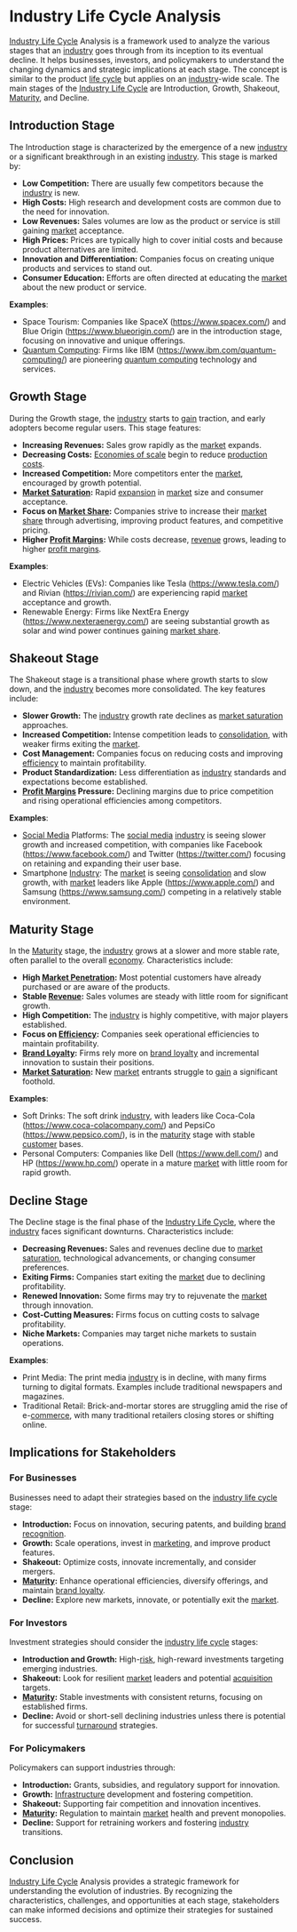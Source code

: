 # Industry Life Cycle Analysis

[Industry Life Cycle](../i/industry_life_cycle.md) Analysis is a framework used to analyze the various stages that an [industry](../i/industry.md) goes through from its inception to its eventual decline. It helps businesses, investors, and policymakers to understand the changing dynamics and strategic implications at each stage. The concept is similar to the product [life cycle](../l/life_cycle.md) but applies on an [industry](../i/industry.md)-wide scale. The main stages of the [Industry Life Cycle](../i/industry_life_cycle.md) are Introduction, Growth, Shakeout, [Maturity](../m/maturity.md), and Decline.

## Introduction Stage

The Introduction stage is characterized by the emergence of a new [industry](../i/industry.md) or a significant breakthrough in an existing [industry](../i/industry.md). This stage is marked by:

- **Low Competition:** There are usually few competitors because the [industry](../i/industry.md) is new.
- **High Costs:** High research and development costs are common due to the need for innovation.
- **Low Revenues:** Sales volumes are low as the product or service is still gaining [market](../m/market.md) acceptance.
- **High Prices:** Prices are typically high to cover initial costs and because product alternatives are limited.
- **Innovation and Differentiation:** Companies focus on creating unique products and services to stand out.
- **Consumer Education:** Efforts are often directed at educating the [market](../m/market.md) about the new product or service.

**Examples**: 
- Space Tourism: Companies like SpaceX (https://www.spacex.com/) and Blue Origin (https://www.blueorigin.com/) are in the introduction stage, focusing on innovative and unique offerings.
- [Quantum Computing](../q/quantum_computing_in_trading.md): Firms like IBM (https://www.ibm.com/quantum-computing/) are pioneering [quantum computing](../q/quantum_computing_in_trading.md) technology and services.

## Growth Stage

During the Growth stage, the [industry](../i/industry.md) starts to [gain](../g/gain.md) traction, and early adopters become regular users. This stage features:

- **Increasing Revenues:** Sales grow rapidly as the [market](../m/market.md) expands.
- **Decreasing Costs:** [Economies of scale](../e/economies_of_scale.md) begin to reduce [production costs](../p/production_costs.md).
- **Increased Competition:** More competitors enter the [market](../m/market.md), encouraged by growth potential.
- **[Market Saturation](../m/market_saturation.md):** Rapid [expansion](../e/expansion.md) in [market](../m/market.md) size and consumer acceptance.
- **Focus on [Market Share](../m/market_share.md):** Companies strive to increase their [market share](../m/market_share.md) through advertising, improving product features, and competitive pricing.
- **Higher [Profit Margins](../p/profit_margins_in_trading.md):** While costs decrease, [revenue](../r/revenue.md) grows, leading to higher [profit margins](../p/profit_margins_in_trading.md).

**Examples**:
- Electric Vehicles (EVs): Companies like Tesla (https://www.tesla.com/) and Rivian (https://rivian.com/) are experiencing rapid [market](../m/market.md) acceptance and growth.
- Renewable Energy: Firms like NextEra Energy (https://www.nexteraenergy.com/) are seeing substantial growth as solar and wind power continues gaining [market share](../m/market_share.md).

## Shakeout Stage

The Shakeout stage is a transitional phase where growth starts to slow down, and the [industry](../i/industry.md) becomes more consolidated. The key features include:

- **Slower Growth:** The [industry](../i/industry.md) growth rate declines as [market saturation](../m/market_saturation.md) approaches.
- **Increased Competition:** Intense competition leads to [consolidation](../c/consolidation.md), with weaker firms exiting the [market](../m/market.md).
- **Cost Management:** Companies focus on reducing costs and improving [efficiency](../e/efficiency.md) to maintain profitability.
- **Product Standardization:** Less differentiation as [industry](../i/industry.md) standards and expectations become established.
- **[Profit Margins](../p/profit_margins_in_trading.md) Pressure:** Declining margins due to price competition and rising operational efficiencies among competitors.

**Examples**:
- [Social Media](../s/social_media.md) Platforms: The [social media](../s/social_media.md) [industry](../i/industry.md) is seeing slower growth and increased competition, with companies like Facebook (https://www.facebook.com/) and Twitter (https://twitter.com/) focusing on retaining and expanding their user base.
- Smartphone [Industry](../i/industry.md): The [market](../m/market.md) is seeing [consolidation](../c/consolidation.md) and slow growth, with [market](../m/market.md) leaders like Apple (https://www.apple.com/) and Samsung (https://www.samsung.com/) competing in a relatively stable environment.

## Maturity Stage

In the [Maturity](../m/maturity.md) stage, the [industry](../i/industry.md) grows at a slower and more stable rate, often parallel to the overall [economy](../e/economy.md). Characteristics include:

- **High [Market Penetration](../m/market_penetration.md):** Most potential customers have already purchased or are aware of the products.
- **Stable [Revenue](../r/revenue.md):** Sales volumes are steady with little room for significant growth.
- **High Competition:** The [industry](../i/industry.md) is highly competitive, with major players established.
- **Focus on [Efficiency](../e/efficiency.md):** Companies seek operational efficiencies to maintain profitability.
- **[Brand Loyalty](../b/brand_loyalty.md):** Firms rely more on [brand loyalty](../b/brand_loyalty.md) and incremental innovation to sustain their positions.
- **[Market Saturation](../m/market_saturation.md):** New [market](../m/market.md) entrants struggle to [gain](../g/gain.md) a significant foothold.

**Examples**:
- Soft Drinks: The soft drink [industry](../i/industry.md), with leaders like Coca-Cola (https://www.coca-colacompany.com/) and PepsiCo (https://www.pepsico.com/), is in the [maturity](../m/maturity.md) stage with stable [customer](../c/customer.md) bases.
- Personal Computers: Companies like Dell (https://www.dell.com/) and HP (https://www.hp.com/) operate in a mature [market](../m/market.md) with little room for rapid growth.

## Decline Stage

The Decline stage is the final phase of the [Industry Life Cycle](../i/industry_life_cycle.md), where the [industry](../i/industry.md) faces significant downturns. Characteristics include:

- **Decreasing Revenues:** Sales and revenues decline due to [market saturation](../m/market_saturation.md), technological advancements, or changing consumer preferences.
- **Exiting Firms:** Companies start exiting the [market](../m/market.md) due to declining profitability.
- **Renewed Innovation:** Some firms may try to rejuvenate the [market](../m/market.md) through innovation.
- **Cost-Cutting Measures:** Firms focus on cutting costs to salvage profitability.
- **Niche Markets:** Companies may target niche markets to sustain operations.

**Examples**:
- Print Media: The print media [industry](../i/industry.md) is in decline, with many firms turning to digital formats. Examples include traditional newspapers and magazines.
- Traditional Retail: Brick-and-mortar stores are struggling amid the rise of e-[commerce](../c/commerce.md), with many traditional retailers closing stores or shifting online.

## Implications for Stakeholders

### For Businesses

Businesses need to adapt their strategies based on the [industry life cycle](../i/industry_life_cycle.md) stage:
- **Introduction:** Focus on innovation, securing patents, and building [brand recognition](../b/brand_recognition.md).
- **Growth:** Scale operations, invest in [marketing](../m/marketing.md), and improve product features.
- **Shakeout:** Optimize costs, innovate incrementally, and consider mergers.
- **[Maturity](../m/maturity.md):** Enhance operational efficiencies, diversify offerings, and maintain [brand loyalty](../b/brand_loyalty.md).
- **Decline:** Explore new markets, innovate, or potentially exit the [market](../m/market.md).

### For Investors

Investment strategies should consider the [industry life cycle](../i/industry_life_cycle.md) stages:
- **Introduction and Growth:** High-[risk](../r/risk.md), high-reward investments targeting emerging industries.
- **Shakeout:** Look for resilient [market](../m/market.md) leaders and potential [acquisition](../a/acquisition.md) targets.
- **[Maturity](../m/maturity.md):** Stable investments with consistent returns, focusing on established firms.
- **Decline:** Avoid or short-sell declining industries unless there is potential for successful [turnaround](../t/turnaround.md) strategies.

### For Policymakers

Policymakers can support industries through:
- **Introduction:** Grants, subsidies, and regulatory support for innovation.
- **Growth:** [Infrastructure](../i/infrastructure.md) development and fostering competition.
- **Shakeout:** Supporting fair competition and innovation incentives.
- **[Maturity](../m/maturity.md):** Regulation to maintain [market](../m/market.md) health and prevent monopolies.
- **Decline:** Support for retraining workers and fostering [industry](../i/industry.md) transitions.

## Conclusion

[Industry Life Cycle](../i/industry_life_cycle.md) Analysis provides a strategic framework for understanding the evolution of industries. By recognizing the characteristics, challenges, and opportunities at each stage, stakeholders can make informed decisions and optimize their strategies for sustained success.